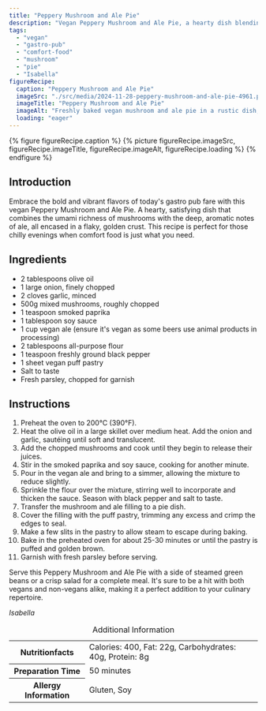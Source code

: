 ```yaml
---
title: "Peppery Mushroom and Ale Pie"
description: "Vegan Peppery Mushroom and Ale Pie, a hearty dish blending the umami of mushrooms with the richness of ale, wrapped in a flaky pastry. Perfect for a cozy meal."
tags:
  - "vegan"
  - "gastro-pub"
  - "comfort-food"
  - "mushroom"
  - "pie"
  - "Isabella"
figureRecipe: 
  caption: "Peppery Mushroom and Ale Pie"
  imageSrc: "./src/media/2024-11-28-peppery-mushroom-and-ale-pie-4961.png"
  imageTitle: "Peppery Mushroom and Ale Pie"
  imageAlt: "Freshly baked vegan mushroom and ale pie in a rustic dish, with steamed green beans and salad, in a warm, cozy setting."
  loading: "eager"
---
```


{% figure figureRecipe.caption %}
{% picture figureRecipe.imageSrc, figureRecipe.imageTitle, figureRecipe.imageAlt, figureRecipe.loading %}
{% endfigure %}

## Introduction

Embrace the bold and vibrant flavors of today's gastro pub fare with this vegan Peppery Mushroom and Ale Pie. A hearty, satisfying dish that combines the umami richness of mushrooms with the deep, aromatic notes of ale, all encased in a flaky, golden crust. This recipe is perfect for those chilly evenings when comfort food is just what you need.

## Ingredients

* 2 tablespoons olive oil
* 1 large onion, finely chopped
* 2 cloves garlic, minced
* 500g mixed mushrooms, roughly chopped
* 1 teaspoon smoked paprika
* 1 tablespoon soy sauce
* 1 cup vegan ale (ensure it's vegan as some beers use animal products in processing)
* 2 tablespoons all-purpose flour
* 1 teaspoon freshly ground black pepper
* 1 sheet vegan puff pastry
* Salt to taste
* Fresh parsley, chopped for garnish

## Instructions

1. Preheat the oven to 200°C (390°F).
2. Heat the olive oil in a large skillet over medium heat. Add the onion and garlic, sautéing until soft and translucent.
3. Add the chopped mushrooms and cook until they begin to release their juices.
4. Stir in the smoked paprika and soy sauce, cooking for another minute.
5. Pour in the vegan ale and bring to a simmer, allowing the mixture to reduce slightly.
6. Sprinkle the flour over the mixture, stirring well to incorporate and thicken the sauce. Season with black pepper and salt to taste.
7. Transfer the mushroom and ale filling to a pie dish.
8. Cover the filling with the puff pastry, trimming any excess and crimp the edges to seal.
9. Make a few slits in the pastry to allow steam to escape during baking.
10. Bake in the preheated oven for about 25-30 minutes or until the pastry is puffed and golden brown.
11. Garnish with fresh parsley before serving.

Serve this Peppery Mushroom and Ale Pie with a side of steamed green beans or a crisp salad for a complete meal. It's sure to be a hit with both vegans and non-vegans alike, making it a perfect addition to your culinary repertoire.

*Isabella*

<table><caption class='sr-only'>Additional Information</caption><tr><th>Nutritionfacts</th><td>Calories: 400, Fat: 22g, Carbohydrates: 40g, Protein: 8g&nbsp;</td></tr><tr><th>Preparation Time</th><td>50 minutes&nbsp;</td></tr><tr><th>Allergy Information</th><td>Gluten, Soy&nbsp;</td></tr></table>

